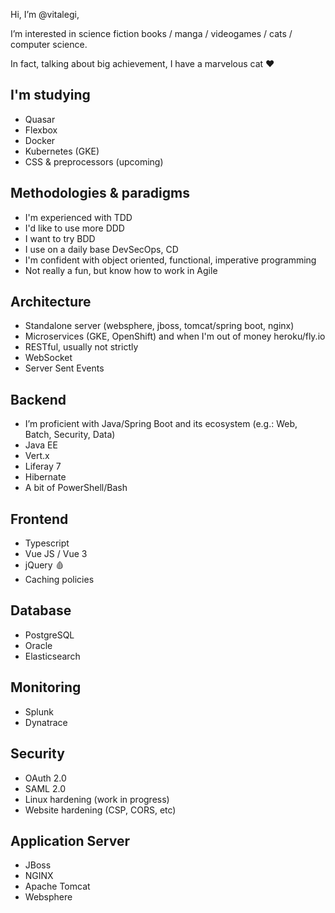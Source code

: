 Hi, I’m @vitalegi,

I’m interested in science fiction books / manga / videogames / cats / computer science.

In fact, talking about big achievement, I have a marvelous cat :heart:

## I'm studying

- Quasar
- Flexbox
- Docker
- Kubernetes (GKE)
- CSS & preprocessors (upcoming)

## Methodologies & paradigms

- I'm experienced with TDD
- I'd like to use more DDD
- I want to try BDD
- I use on a daily base DevSecOps, CD
- I'm confident with object oriented, functional, imperative programming
- Not really a fun, but know how to work in Agile

## Architecture

- Standalone server (websphere, jboss, tomcat/spring boot, nginx)
- Microservices (GKE, OpenShift) and when I'm out of money heroku/fly.io
- RESTful, usually not strictly
- WebSocket
- Server Sent Events

## Backend

- I’m proficient with Java/Spring Boot and its ecosystem (e.g.: Web, Batch, Security, Data)
- Java EE
- Vert.x
- Liferay 7
- Hibernate
- A bit of PowerShell/Bash

## Frontend

- Typescript
- Vue JS / Vue 3
- jQuery :drop_of_blood:
- Caching policies

## Database

- PostgreSQL
- Oracle
- Elasticsearch

## Monitoring

- Splunk
- Dynatrace

## Security

- OAuth 2.0
- SAML 2.0
- Linux hardening (work in progress)
- Website hardening (CSP, CORS, etc)

## Application Server

- JBoss
- NGINX
- Apache Tomcat
- Websphere

<!---
vitalegi/vitalegi is a ✨ special ✨ repository because its `README.md` (this file) appears on your GitHub profile.
You can click the Preview link to take a look at your changes.
--->
